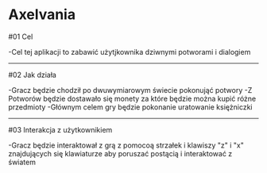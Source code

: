 # Axelvania

#01 Cel

-Cel tej aplikacji to zabawić użytjkownika dziwnymi potworami i dialogiem

--------------------------------------------------------------------------------------------------------------------------------
#02 Jak działa

-Gracz będzie chodził po dwuwymiarowym świecie pokonująć potwory
-Z Potworów będzie dostawało się monety za które będzie można kupić różne przedmioty
-Głównym celem gry będzie pokonanie uratowanie księżniczki


--------------------------------------------------------------------------------------------------------------------------------
#03 Interakcja z użytkownikiem

-Gracz będzie interaktował z grą z pomocoą strzałek i klawiszy "z" i "x" znajdujących się klawiaturze aby poruszać postącią i 
interaktować z światem
